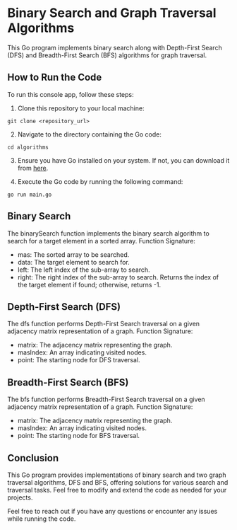 # Binary Search and Graph Traversal Algorithms

This Go program implements binary search along with Depth-First Search (DFS) and Breadth-First Search (BFS) algorithms for graph traversal.

## How to Run the Code

To run this console app, follow these steps:

1. Clone this repository to your local machine:

```
git clone <repository_url>
```

2. Navigate to the directory containing the Go code:

```
cd algorithms
```

3. Ensure you have Go installed on your system. If not, you can download it from [here](https://golang.org/dl/).

4. Execute the Go code by running the following command:

```
go run main.go
```

## Binary Search
The binarySearch function implements the binary search algorithm to search for a target element in a sorted array.
Function Signature:
  - mas: The sorted array to be searched.
  - data: The target element to search for.
  - left: The left index of the sub-array to search.
  - right: The right index of the sub-array to search.
Returns the index of the target element if found; otherwise, returns -1.

## Depth-First Search (DFS)
The dfs function performs Depth-First Search traversal on a given adjacency matrix representation of a graph.
Function Signature:
  - matrix: The adjacency matrix representing the graph.
  - masIndex: An array indicating visited nodes.
  - point: The starting node for DFS traversal.
## Breadth-First Search (BFS)
The bfs function performs Breadth-First Search traversal on a given adjacency matrix representation of a graph.
Function Signature:
  - matrix: The adjacency matrix representing the graph.
  - masIndex: An array indicating visited nodes.
  - point: The starting node for BFS traversal.
## Conclusion

This Go program provides implementations of binary search and two graph traversal algorithms, DFS and BFS, offering solutions for various search and traversal tasks. Feel free to modify and extend the code as needed for your projects.

Feel free to reach out if you have any questions or encounter any issues while running the code.
